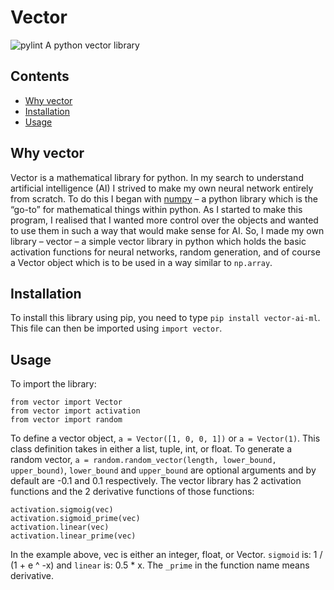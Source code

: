 # Vector

![pylint](https://github.com/atlas-aerospace-yt/Vector/actions/workflows/pylint.yml/badge.svg)
A python vector library

## Contents
* [Why vector](#why-vector)
* [Installation](#installation)
* [Usage](#usage)

## Why vector

Vector is a mathematical library for python. In my search to understand artificial intelligence (AI) I strived to make my own neural network entirely from scratch. To do this I began with <a href = "https://numpy.org/">numpy</a> – a python library which is the “go-to” for mathematical things within python. As I started to make this program, I realised that I wanted more control over the objects and wanted to use them in such a way that would make sense for AI. So, I made my own library – vector – a simple vector library in python which holds the basic activation functions for neural networks, random generation, and of course a Vector object which is to be used in a way similar to `np.array`.

## Installation

To install this library using pip, you need to type `pip install vector-ai-ml`. This file can then be imported using `import vector`.

## Usage

To import the library:
```
from vector import Vector
from vector import activation
from vector import random
```
To define a vector object, `a = Vector([1, 0, 0, 1])` or `a = Vector(1)`. This class definition takes in either a list, tuple, int, or float. 
To generate a random vector, `a = random.random_vector(length, lower_bound, upper_bound)`, `lower_bound` and `upper_bound` are optional arguments and by default are -0.1 and 0.1 respectively.
The vector library has 2 activation functions and the 2 derivative functions of those functions:
```
activation.sigmoig(vec)
activation.sigmoid_prime(vec)
activation.linear(vec)
activation.linear_prime(vec)
```
In the example above, vec is either an integer, float, or Vector. `sigmoid` is: 1 / (1 + e ^ -x) and `linear` is: 0.5 * x.
The `_prime` in the function name means derivative. 
